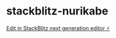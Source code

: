 # stackblitz-nurikabe

[Edit in StackBlitz next generation editor ⚡️](https://stackblitz.com/~/github.com/nyourchuck/stackblitz-nurikabe)